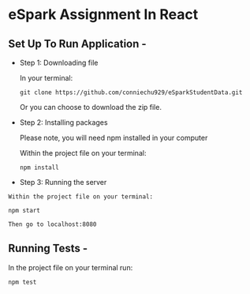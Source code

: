 # eSpark Assignment In React

## Set Up To Run Application -
  * Step 1: Downloading file
  
    In your terminal:
  
    ```git clone https://github.com/conniechu929/eSparkStudentData.git```
  
    Or you can choose to download the zip file.
  
  * Step 2: Installing packages

    Please note, you will need npm installed in your computer
    
    Within the project file on your terminal:
    
    ```npm install```
    
   * Step 3: Running the server
   
    Within the project file on your terminal:
    
    npm start
    
    Then go to localhost:8080
    
   ## Running Tests - 
   In the project file on your terminal run:
   
    npm test
    
 
